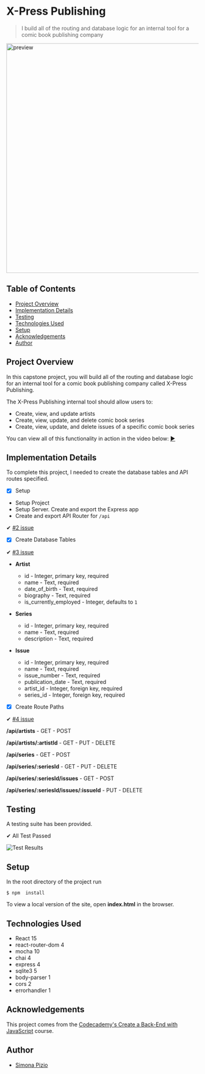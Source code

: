 # X-Press Publishing
> I build all of the routing and database logic for an internal tool for a comic book publishing company

<img src="https://github.com/SimonaPiz/X-PressPublishing/assets/91121660/caf4d764-9f00-4d7d-b8b2-49d5f801801e" width="600px" alt="preview" title="preview"/>

## Table of Contents
* [Project Overview](#project-overview)
* [Implementation Details](#implementation-details)
* [Testing](#testing)
* [Technologies Used](#technologies-used)
* [Setup](#setup)
* [Acknowledgements](#acknowledgements)
* [Author](#author)

## Project Overview

In this capstone project, you will build all of the routing and database logic for an internal tool for a comic book publishing company called X-Press Publishing.

The X-Press Publishing internal tool should allow users to:
- Create, view, and update artists
- Create, view, update, and delete comic book series
- Create, view, update, and delete issues of a specific comic book series

You can view all of this functionality in action in the video below: [▶](https://s3.amazonaws.com/codecademy-content/programs/build-apis/solution-videos/XPressPublishing480.mov)

## Implementation Details

To complete this project, I needed to create the database tables and API routes specified. 

- [x]  Setup
  - Setup Project
  - Setup Server. Create and export the Express app
  - Create and export API Router for `/api`

  ✔ [#2 issue](https://github.com/SimonaPiz/X-PressPublishing/issues/2)


- [x]  Create Database Tables

  ✔ [#3 issue](https://github.com/SimonaPiz/X-PressPublishing/issues/3)

  - **Artist**
    - id - Integer, primary key, required
    - name - Text, required
    - date_of_birth - Text, required
    - biography - Text, required
    - is_currently_employed - Integer, defaults to `1`

  - **Series**
    - id - Integer, primary key, required
    - name - Text, required
    - description - Text, required

  - **Issue**
    - id - Integer, primary key, required
    - name - Text, required
    - issue_number - Text, required
    - publication_date - Text, required
    - artist_id - Integer, foreign key, required
    - series_id - Integer, foreign key, required


- [x]  Create Route Paths

  ✔ [#4 issue](https://github.com/SimonaPiz/X-PressPublishing/issues/4)

  **/api/artists**
    - GET
    - POST
  
  **/api/artists/:artistId**
    - GET
    - PUT
    - DELETE

  **/api/series**
    - GET
    - POST

  **/api/series/:seriesId**
    - GET
    - PUT
    - DELETE

  **/api/series/:seriesId/issues**
    - GET
    - POST

  **/api/series/:seriesId/issues/:issueId**
    - PUT
    - DELETE


## Testing

A testing suite has been provided. 

  ✔ All Test Passed

  ![Test Results](https://user-images.githubusercontent.com/91121660/280709703-75038295-94bf-482d-9a19-6c60fdf7e0d4.png)

## Setup
In the root directory of the project run
```
$ npm  install
```
To view a local version of the site, open **index.html** in the browser.

## Technologies Used
  - React 15
  - react-router-dom 4
  - mocha 10
  - chai 4
  - express 4
  - sqlite3 5
  - body-parser 1
  - cors 2
  - errorhandler 1

## Acknowledgements

This project comes from the [Codecademy's Create a Back-End with JavaScript](https://www.codecademy.com/learn/paths/create-a-back-end-app-with-javascript) course.

## Author

- [Simona Pizio](https://github.com/SimonaPiz)
